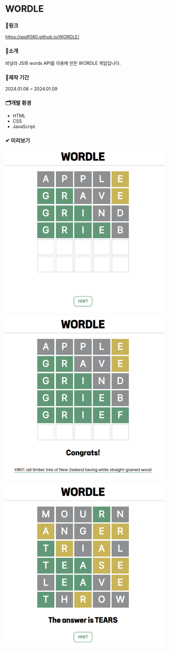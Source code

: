 # WORDLE

### 🔗링크
https://asdf080.github.io/WORDLE/

### 🔎소개
바닐라 JS와 words API를 이용해 만든 WORDLE 게임입니다.

### 📅제작 기간
2024.01.08 ~ 2024.01.09

### 🗂개발 환경
- HTML
- CSS
- JavaScript

### ✔ 미리보기
![preview](./img/preview1.png)


![preview](./img/preview2.png)


![preview](./img/preview3.png)
